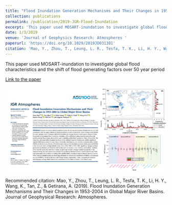 ```yaml
---
title: "Flood Inundation Generation Mechanisms and Their Changes in 1953-2004 in Global Major River Basins."
collection: publications
permalink: /publication/2019-JGR-Flood-Inundation
excerpt: 'This paper used MOSART-inundation to investigate global flood characteristics and the shift of flood generating factors over 50 year period'
date: 1/3/2019
venue: 'Journal of Geophysics Research: Atmospheres '
paperurl: 'https://doi.org/10.1029/2019JD031381'
citation: 'Mao, Y., Zhou, T., Leung, L. R., Tesfa, T. K., Li, H. Y., Wang, K., Tan, Z., &amp; Getirana, A. (2019). Flood Inundation Generation Mechanisms and Their Changes in 1953-2004 in Global Major River Basins. Journal of Geophysical Research: Atmospheres.'
---
```

This paper used MOSART-inundation to investigate global flood characteristics and the shift of flood generating factors over 50 year period

[Link to the paper](https://doi.org/10.1029/2019JD031381)

![image](../images/papers/2019-JGR-Flood-Inundation.png)

Recommended citation: Mao, Y., Zhou, T., Leung, L. R., Tesfa, T. K., Li, H. Y., Wang, K., Tan, Z., & Getirana, A. (2019). Flood Inundation Generation Mechanisms and Their Changes in 1953-2004 in Global Major River Basins. Journal of Geophysical Research: Atmospheres.